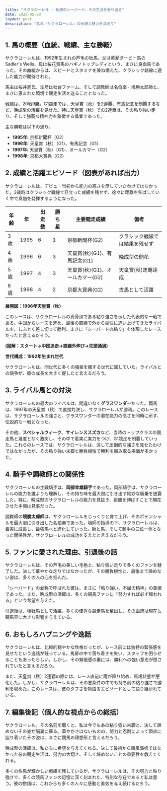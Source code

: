 ```yaml
---
title: "サクラローレル - 伝説のシーバード、その生涯を振り返る"
date: 2025-05-28
layout: post
description: "名馬『サクラローレル』の伝説と魅力を深堀り"
---
```


## 1. 馬の概要（血統、戦績、主な勝鞍）

サクラローレルは、1992年生まれの芦毛の牡馬。父は英愛ダービー馬のSadler's Wells、母は桜花賞馬のハギノトップレディという、まさに良血馬であった。その血統からは、スピードとスタミナを兼ね備えた、クラシック路線に適した能力が期待された。

馬主は桜井進氏、生産は社台ファーム、そして調教師は名伯楽・境勝太郎師と、まさに恵まれた環境で競走生活を送ることとなった。

戦績は、20戦9勝。G1競走では、天皇賞（秋）を2連覇、有馬記念を制覇するなど、晩成型の活躍を見せた。特に天皇賞（秋）での2連覇は、その粘り強い走り、そして強靭な精神力を象徴する偉業であった。

主な勝鞍は以下の通り。

* **1995年:**  京都新聞杯（G2）
* **1996年:**  天皇賞（秋）（G1）、有馬記念（G1）
* **1997年:**  天皇賞（秋）（G1）、オールカマー（G2）
* **1998年:**  京都大賞典（G2）


## 2. 成績と活躍エピソード（図表があれば出力）

サクラローレルは、デビュー当初から能力の高さを示していたわけではなかった。3歳時はクラシック戦線で目立った成績を残せず、徐々に距離を伸ばしていく中で真価を発揮するようになった。

| 年齢 | 年 | 出走数 | 勝ち星 | 主要競走成績 | 備考 |
|---|---|---|---|---|---|
| 3歳 | 1995 | 6 | 1 | 京都新聞杯(G2) |  クラシック戦線では結果を残せず |
| 4歳 | 1996 | 6 | 3 | 天皇賞(秋)(G1)、有馬記念(G1) | 晩成型の開花 |
| 5歳 | 1997 | 4 | 3 | 天皇賞(秋)(G1)、オールカマー(G2) | 天皇賞(秋)連覇達成 |
| 6歳 | 1998 | 4 | 2 | 京都大賞典(G2) |  古馬として活躍 |


**展開図：1996年天皇賞（秋）**

このレースは、サクラローレルの真骨頂である粘り強さを示した代表的な一戦である。中団からレースを進め、最後の直線で外から豪快に追い上げてきたライバルを、しぶとく差し切って勝利。まさに「シーバードの粘り」を体現したレースだったと言えるだろう。

**(図解：スタート→中団追走→直線外伸び→先頭通過)**

**世代構成：1992年生まれ世代**

サクラローレルは、同世代に多くの強豪を擁する世代に属していた。ライバルとの競争が、彼の成長を大きく促したと言えるだろう。


## 3. ライバル馬との対決

サクラローレルの最大のライバルは、間違いなく**グラスワンダー**だった。両馬は、1997年の天皇賞（秋）で直接対決し、サクラローレルが勝利。このレースは、サクラローレルの強さと、グラスワンダーの潜在能力の高さを同時に示す、伝説的な一戦となった。

その他、**スペシャルウィーク**、**サイレンススズカ**など、当時のトップクラスの競走馬と幾度となく激突し、その中で着実に実力をつけ、G1競走を制覇していった。これらのレースでは、サクラローレルは、決して圧倒的な強さを見せたわけではなかったが、その粘り強い末脚と勝負根性で勝利を掴み取る場面が多かった。


## 4. 騎手や調教師との関係性

サクラローレルの主戦騎手は、**岡部幸雄騎手**であった。岡部騎手は、サクラローレルの能力を誰よりも理解し、その持ち味を最大限に引き出す絶妙な騎乗を披露した。特に、晩成型のサクラローレルの能力を見抜き、距離を伸ばすことで開花させた手腕は見事だった。

調教師の**境勝太郎師**は、サクラローレルをじっくりと育て上げ、そのポテンシャルを最大限に引き出した名伯楽であった。境師の指導の下、サクラローレルは、着実に成長し、最強馬へと進化していった。師と馬、そして騎手の三位一体となった関係性が、サクラローレルの成功を支えたと言えるだろう。


## 5. ファンに愛された理由、引退後の話

サクラローレルは、その芦毛の美しい毛色と、粘り強い走りで多くのファンを魅了した。決して華やかな走りではなかったが、その勝負根性と、最後まで諦めない姿は、多くの人の心を掴んだ。

「シーバード」の愛称で呼ばれた彼は、まさに「粘り強い、不屈の精神」の象徴であった。また、晩成型の活躍は、多くの競馬ファンに「努力すれば必ず報われる」という希望を与えた。

引退後は、種牡馬として活躍。多くの優秀な競走馬を輩出し、その血統は現在も競馬界に大きな影響を与えている。


## 6. おもしろハプニングや逸話

サクラローレルは、比較的穏やかな性格だったが、レース前には独特の緊張感を見せたという逸話が残っている。馬房の中で落ち着きを失い、スタッフを困らせることもあったらしい。しかし、その緊張感の裏には、勝利への強い意志が隠されていたと言えるだろう。

また、天皇賞（秋）2連覇の際には、レース直前に雨が降り始め、馬場状態が悪化した。しかし、サクラローレルは、その悪条件の中でも持ち前の粘り強さで勝利を収めた。このレースは、彼のタフさを物語るエピソードとして語り継がれている。


## 7. 編集後記（個人的な視点からの総括）

サクラローレル。その名前を聞くと、私は今でもあの粘り強い末脚と、決して諦めないその姿が脳裏に蘇る。華やかさはないものの、努力と忍耐によって頂点に辿り着いたその姿は、まさに競馬の理想形と言えるだろう。

晩成型の活躍は、私たちに希望を与えてくれる。決して最初から順風満帆ではなかった彼の競走生活は、努力の大切さ、そして諦めないことの重要性を教えてくれる。

多くの名馬が輝かしい戦績を残しているが、サクラローレルは、その努力と粘り強さで、多くの競馬ファンの記憶に深く刻まれた、特別な存在であると私は思う。彼の物語は、これからも多くの人々に感動と勇気を与え続けるだろう。
